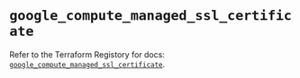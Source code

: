 # `google_compute_managed_ssl_certificate`

Refer to the Terraform Registory for docs: [`google_compute_managed_ssl_certificate`](https://www.terraform.io/docs/providers/google-beta/r/google_compute_managed_ssl_certificate).
